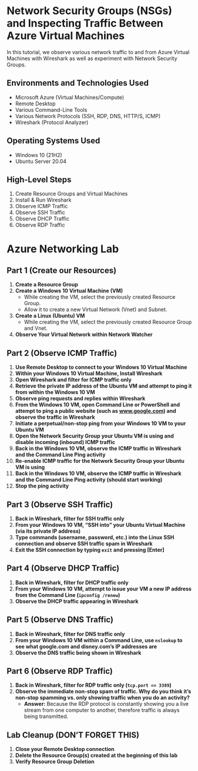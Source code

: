 # Network Security Groups (NSGs) and Inspecting Traffic Between Azure Virtual Machines

In this tutorial, we observe various network traffic to and from Azure Virtual Machines with Wireshark as well as experiment with Network Security Groups.

## Environments and Technologies Used
- Microsoft Azure (Virtual Machines/Compute)
- Remote Desktop
- Various Command-Line Tools
- Various Network Protocols (SSH, RDP, DNS, HTTP/S, ICMP)
- Wireshark (Protocol Analyzer)

## Operating Systems Used
- Windows 10 (21H2)
- Ubuntu Server 20.04

## High-Level Steps
1. Create Resource Groups and Virtual Machines
2. Install & Run Wireshark
3. Observe ICMP Traffic
4. Observe SSH Traffic
5. Observe DHCP Traffic
6. Observe RDP Traffic

# Azure Networking Lab

## Part 1 (Create our Resources)

1. **Create a Resource Group**
2. **Create a Windows 10 Virtual Machine (VM)**
   - While creating the VM, select the previously created Resource Group.
   - Allow it to create a new Virtual Network (Vnet) and Subnet.
3. **Create a Linux (Ubuntu) VM**
   - While creating the VM, select the previously created Resource Group and Vnet.
4. **Observe Your Virtual Network within Network Watcher**

## Part 2 (Observe ICMP Traffic)

1. **Use Remote Desktop to connect to your Windows 10 Virtual Machine**
2. **Within your Windows 10 Virtual Machine, Install Wireshark**
3. **Open Wireshark and filter for ICMP traffic only**
4. **Retrieve the private IP address of the Ubuntu VM and attempt to ping it from within the Windows 10 VM**
5. **Observe ping requests and replies within Wireshark**
6. **From the Windows 10 VM, open Command Line or PowerShell and attempt to ping a public website (such as www.google.com) and observe the traffic in Wireshark**
7. **Initiate a perpetual/non-stop ping from your Windows 10 VM to your Ubuntu VM**
8. **Open the Network Security Group your Ubuntu VM is using and disable incoming (inbound) ICMP traffic**
9. **Back in the Windows 10 VM, observe the ICMP traffic in Wireshark and the Command Line Ping activity**
10. **Re-enable ICMP traffic for the Network Security Group your Ubuntu VM is using**
11. **Back in the Windows 10 VM, observe the ICMP traffic in Wireshark and the Command Line Ping activity (should start working)**
12. **Stop the ping activity**

## Part 3 (Observe SSH Traffic)

1. **Back in Wireshark, filter for SSH traffic only**
2. **From your Windows 10 VM, “SSH into” your Ubuntu Virtual Machine (via its private IP address)**
3. **Type commands (username, password, etc.) into the Linux SSH connection and observe SSH traffic spam in Wireshark**
4. **Exit the SSH connection by typing `exit` and pressing [Enter]**

## Part 4 (Observe DHCP Traffic)

1. **Back in Wireshark, filter for DHCP traffic only**
2. **From your Windows 10 VM, attempt to issue your VM a new IP address from the Command Line (`ipconfig /renew`)**
3. **Observe the DHCP traffic appearing in Wireshark**

## Part 5 (Observe DNS Traffic)

1. **Back in Wireshark, filter for DNS traffic only**
2. **From your Windows 10 VM within a Command Line, use `nslookup` to see what google.com and disney.com’s IP addresses are**
3. **Observe the DNS traffic being shown in Wireshark**

## Part 6 (Observe RDP Traffic)

1. **Back in Wireshark, filter for RDP traffic only (`tcp.port == 3389`)**
2. **Observe the immediate non-stop spam of traffic. Why do you think it’s non-stop spamming vs. only showing traffic when you do an activity?**
   - **Answer:** Because the RDP protocol is constantly showing you a live stream from one computer to another, therefore traffic is always being transmitted.

## Lab Cleanup (DON’T FORGET THIS)

1. **Close your Remote Desktop connection**
2. **Delete the Resource Group(s) created at the beginning of this lab**
3. **Verify Resource Group Deletion**



